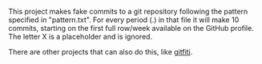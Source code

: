 This project makes fake commits to a git repository following the pattern specified in "pattern.txt". For every period (.) in that file it will make 10 commits, starting on the first full row/week available on the GitHub profile. The letter X is a placeholder and is ignored.

There are other projects that can also do this, like [gitfiti](https://github.com/gelstudios/gitfiti).